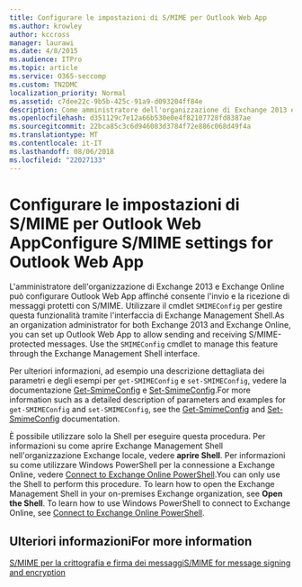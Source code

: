 ```yaml
---
title: Configurare le impostazioni di S/MIME per Outlook Web App
ms.author: krowley
author: kccross
manager: laurawi
ms.date: 4/8/2015
ms.audience: ITPro
ms.topic: article
ms.service: O365-seccomp
ms.custom: TN2DMC
localization_priority: Normal
ms.assetid: c7dee22c-9b5b-425c-91a9-d093204ff84e
description: Come amministratore dell'organizzazione di Exchange 2013 ed Exchange Online, è possibile impostare di Outlook Web App per consentire l'invio e ricezione di messaggi S/MIME-protetti. Utilizzare il cmdlet SMIMEConfig per gestire questa funzionalità tramite l'interfaccia di Exchange Management Shell.
ms.openlocfilehash: d351129c7e12a66b530e0e4f82107728fd8387ae
ms.sourcegitcommit: 22bca85c3c6d946083d3784f72e886c068d49f4a
ms.translationtype: MT
ms.contentlocale: it-IT
ms.lasthandoff: 08/06/2018
ms.locfileid: "22027133"
---
```

# <a name="configure-smime-settings-for-outlook-web-app"></a><span data-ttu-id="6f8ae-104">Configurare le impostazioni di S/MIME per Outlook Web App</span><span class="sxs-lookup"><span data-stu-id="6f8ae-104">Configure S/MIME settings for Outlook Web App</span></span>

<span data-ttu-id="6f8ae-p102">L'amministratore dell'organizzazione di Exchange 2013 e Exchange Online può configurare Outlook Web App affinché consente l'invio e la ricezione di messaggi protetti con S/MIME. Utilizzare il cmdlet  `SMIMEConfig` per gestire questa funzionalità tramite l'interfaccia di Exchange Management Shell.</span><span class="sxs-lookup"><span data-stu-id="6f8ae-p102">As an organization administrator for both Exchange 2013 and Exchange Online, you can set up Outlook Web App to allow sending and receiving S/MIME-protected messages. Use the  `SMIMEConfig` cmdlet to manage this feature through the Exchange Management Shell interface.</span></span> 
  
<span data-ttu-id="6f8ae-107">Per ulteriori informazioni, ad esempio una descrizione dettagliata dei parametri e degli esempi per  `get-SMIMEConfig` e  `set-SMIMEConfig`, vedere la documentazione [Get-SmimeConfig](http://technet.microsoft.com/library/4b29fa89-0840-4fe9-8885-019fcef2e02b.aspx) e [Set-SmimeConfig](http://technet.microsoft.com/library/de357ce0-8143-4c36-8032-026292fc63f0.aspx).</span><span class="sxs-lookup"><span data-stu-id="6f8ae-107">For more information such as a detailed description of parameters and examples for  `get-SMIMEConfig` and  `set-SMIMEConfig`, see the [Get-SmimeConfig](http://technet.microsoft.com/library/4b29fa89-0840-4fe9-8885-019fcef2e02b.aspx) and [Set-SmimeConfig](http://technet.microsoft.com/library/de357ce0-8143-4c36-8032-026292fc63f0.aspx) documentation.</span></span> 
  
<span data-ttu-id="6f8ae-p103">È possibile utilizzare solo la Shell per eseguire questa procedura. Per informazioni su come aprire Exchange Management Shell nell'organizzazione Exchange locale, vedere **aprire Shell**. Per informazioni su come utilizzare Windows PowerShell per la connessione a Exchange Online, vedere [Connect to Exchange Online PowerShell](https://go.microsoft.com/fwlink/p/?linkid=396554).</span><span class="sxs-lookup"><span data-stu-id="6f8ae-p103">You can only use the Shell to perform this procedure. To learn how to open the Exchange Management Shell in your on-premises Exchange organization, see **Open the Shell**. To learn how to use Windows PowerShell to connect to Exchange Online, see [Connect to Exchange Online PowerShell](https://go.microsoft.com/fwlink/p/?linkid=396554).</span></span>
  
## <a name="for-more-information"></a><span data-ttu-id="6f8ae-111">Ulteriori informazioni</span><span class="sxs-lookup"><span data-stu-id="6f8ae-111">For more information</span></span>

[<span data-ttu-id="6f8ae-112">S/MIME per la crittografia e firma dei messaggi</span><span class="sxs-lookup"><span data-stu-id="6f8ae-112">S/MIME for message signing and encryption</span></span>](s-mime-for-message-signing-and-encryption.md)
  

